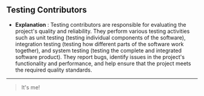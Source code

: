 ## **Testing Contributors**

- **Explanation** : Testing contributors are responsible for evaluating the project's quality and reliability. They perform various testing activities such as unit testing (testing individual components of the software), integration testing (testing how different parts of the software work together), and system testing (testing the complete and integrated software product). They report bugs, identify issues in the project's functionality and performance, and help ensure that the project meets the required quality standards.
---
> It's me!
